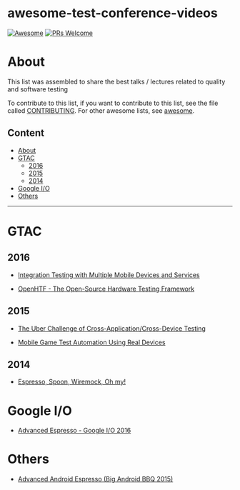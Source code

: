 # awesome-test-conference-videos

[![Awesome](https://cdn.rawgit.com/sindresorhus/awesome/d7305f38d29fed78fa85652e3a63e154dd8e8829/media/badge.svg)](https://github.com/sindresorhus/awesome)
[![PRs Welcome](https://img.shields.io/badge/PRs-welcome-brightgreen.svg)](http://makeapullrequest.com)


# About
This list was assembled to share the best talks / lectures related to quality and software testing


To contribute to this list, if you want to contribute to this list, see the file called [CONTRIBUTING](https://github.com/rsaccoll/awesome-test-conference-videos/blob/master/CONTRIBUTING.md). For other awesome lists, see [awesome](https://github.com/sindresorhus/awesome).


## Content
- [About](#about)
- [GTAC](#gtac)
    - [2016](#2016)
    - [2015](#2015)
    - [2014](#2014)
- [Google I/O](#google-io)
- [Others](#others)

***

# GTAC
## 2016
* [Integration Testing with Multiple Mobile Devices and Services](https://www.youtube.com/watch?v=8tjsxxSMkpA&t=164s)

* [OpenHTF - The Open-Source Hardware Testing Framework](https://www.youtube.com/watch?v=bC5YhAo1kHc)

## 2015
* [The Uber Challenge of Cross-Application/Cross-Device Testing](https://www.youtube.com/watch?v=p6gsssppeT0)

* [Mobile Game Test Automation Using Real Devices](https://www.youtube.com/watch?v=WFBfRk-GLRo)

## 2014
* [Espresso, Spoon, Wiremock, Oh my!](https://www.youtube.com/watch?v=-xQCNf_5NNM)

# Google I/O
* [Advanced Espresso - Google I/O 2016](https://www.youtube.com/watch?v=isihPOY2vS4)

# Others
* [Advanced Android Espresso (Big Android BBQ 2015)](https://www.youtube.com/watch?v=hfoAC9gdC74)


